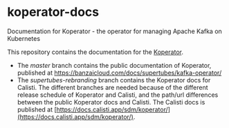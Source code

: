 # koperator-docs
Documentation for Koperator - the operator for managing Apache Kafka on Kubernetes

This repository contains the documentation for the [Koperator](https://github.com/banzaicloud/koperator).

- The _master_ branch contains the public documentation of Koperator, published at https://banzaicloud.com/docs/supertubes/kafka-operator/
- The _supertubes-rebranding_ branch contains the Koperator docs for Calisti. The different branches are needed because of the different release schedule of Koperator and Calisti, and the path/url differences between the public Koperator docs and Calisti. The Calisti docs is published at [https://docs.calisti.app/sdm/koperator/](https://docs.calisti.app/sdm/koperator/).
